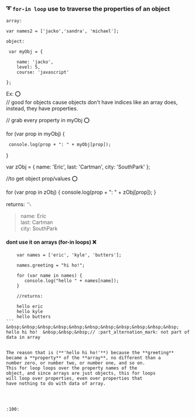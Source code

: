 ### :curly_loop: `for-in loop` use to traverse the properties of an object

````
array:
 
var names2 = ['jacko','sandra', 'michael'];
````
````
object:
 
 var myObj = {

    name: 'jacko',
    level: 5,
    course: 'javascript'

};
````
Ex: :o:  
// good for objects cause objects don't have indices like an array does,
   instead, they have properties.   


// grab every property in myObj  :o: 
   
   for (var prop in myObj) {
    
     console.log(prop + ": " + myObj[prop]);
    
   }
   
   var zObj = {
        name: 'Eric',
        last: 'Cartman',
        city: 'SouthPark'
   };
   
   //to get object prop/values :o:
   
   for (var prop in zObj) {
        console.log(prop + ": " + zObj[prop]);
   }
   
   returns: :part_alternation_mark:
   
   > name: Eric   
   > last: Cartman   
   > city: SouthPark  
   
   
   
#### dont use it on arrays (for-in loops)  :x:

````
    var names = ['eric', 'kyle', 'butters'];
  
    names.greeting = "hi ho!";
  
    for (var name in names) {
       console.log("hello " + names[name]);
    }
    
    //returns:
    
    hello eric
    hello kyle
    hello butters
```  
&nbsp;&nbsp;&nbsp;&nbsp;&nbsp;&nbsp;&nbsp;&nbsp;&nbsp;&nbsp;&nbsp;  hello hi ho!  &nbsp;&nbsp;&nbsp;// :part_alternation_mark: not part of data in array
    

The reason that is (**'hello hi ho!'**) because the **greeting**
became a **property** of the **array**, no different than a
number zero, or number two, or number one, and so on.
This for loop loops over the property names of the 
object, and since arrays are just objects, this for loops
will loop over properties, even over properties that
have nothing to do with data of array.




:100:
